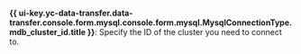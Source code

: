 **{{ ui-key.yc-data-transfer.data-transfer.console.form.mysql.console.form.mysql.MysqlConnectionType.mdb_cluster_id.title }}**: Specify the ID of the cluster you need to connect to.

